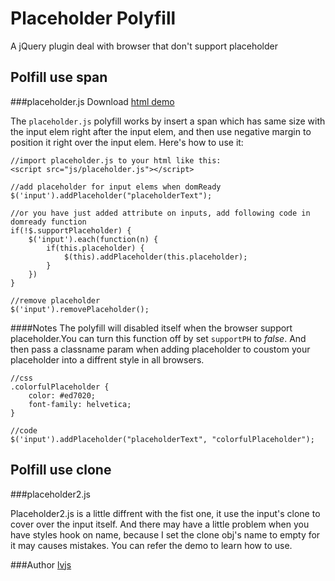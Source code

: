Placeholder Polyfill
====================

A jQuery plugin deal with browser that don't support placeholder

Polfill use span
---------------------------

###placeholder.js
Download [html demo](https://github.com//lvjs/jQPlaceholder/archive/master.zip)


The `placeholder.js` polyfill works by insert a span which has same size with the input elem right after the input elem, and then use negative margin to position it right over the input elem. Here's how to use it:


```
//import placeholder.js to your html like this:
<script src="js/placeholder.js"></script>

//add placeholder for input elems when domReady
$('input').addPlaceholder("placeholderText");

//or you have just added attribute on inputs, add following code in domready function
if(!$.supportPlaceholder) {
    $('input').each(function(n) {
        if(this.placeholder) {
            $(this).addPlaceholder(this.placeholder);
        }
    })
}

//remove placeholder
$('input').removePlaceholder();
```

####Notes
The polyfill will disabled itself when the browser support placeholder.You can turn this function off by set `supportPH` to *false*. And then pass a classname param when adding placeholder to coustom your placeholder into a diffrent style in all browsers.

```
//css
.colorfulPlaceholder {
    color: #ed7020;
    font-family: helvetica;
}

//code
$('input').addPlaceholder("placeholderText", "colorfulPlaceholder");
```

Polfill use clone
---------------------------

###placeholder2.js


Placeholder2.js is a little diffrent with the fist one, it use the input's clone to cover over the input itself. And there may have a little problem when you have styles hook on name, because I set the clone obj's name to empty for it may causes mistakes. You can refer the demo to learn how to use.


###Author
[lvjs](https://github.com/lvjs)
